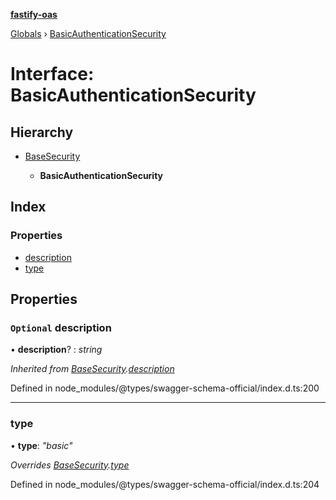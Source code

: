 **[fastify-oas](../README.md)**

[Globals](../README.md) › [BasicAuthenticationSecurity](basicauthenticationsecurity.md)

# Interface: BasicAuthenticationSecurity

## Hierarchy

* [BaseSecurity](basesecurity.md)

  * **BasicAuthenticationSecurity**

## Index

### Properties

* [description](basicauthenticationsecurity.md#optional-description)
* [type](basicauthenticationsecurity.md#type)

## Properties

### `Optional` description

• **description**? : *string*

*Inherited from [BaseSecurity](basesecurity.md).[description](basesecurity.md#optional-description)*

Defined in node_modules/@types/swagger-schema-official/index.d.ts:200

___

###  type

• **type**: *"basic"*

*Overrides [BaseSecurity](basesecurity.md).[type](basesecurity.md#type)*

Defined in node_modules/@types/swagger-schema-official/index.d.ts:204